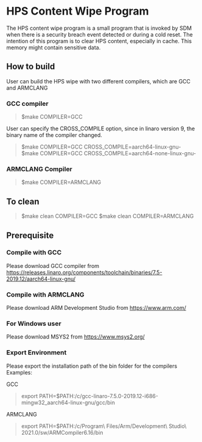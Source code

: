 # HPS Content Wipe Program

The HPS content wipe program is a small program that is invoked by SDM when there is a security breach event detected or during a cold reset. The intention of this program is to clear HPS content, especially in cache. This memory might contain sensitive data.

## How to build
User can build the HPS wipe with two different compilers, which are GCC and ARMCLANG

### GCC compiler 
> $make COMPILER=GCC 

User can specify the CROSS_COMPILE option, since in linaro version 9, the binary name of the compiler changed.
> $make COMPILER=GCC  CROSS_COMPILE=aarch64-linux-gnu-
> $make COMPILER=GCC  CROSS_COMPILE=aarch64-none-linux-gnu-

### ARMCLANG Compiler
> $make COMPILER=ARMCLANG

## To clean
> $make clean COMPILER=GCC
> $make clean COMPILER=ARMCLANG


## Prerequisite
### Compile with GCC
Please download GCC compiler from
https://releases.linaro.org/components/toolchain/binaries/7.5-2019.12/aarch64-linux-gnu/

### Compile with ARMCLANG
Please download ARM Development Studio from
https://www.arm.com/

### For Windows user
Please download MSYS2 from
https://www.msys2.org/

### Export Environment
Please export the installation path of the bin folder for the compilers
Examples:

GCC
> export PATH=$PATH:/c/gcc-linaro-7.5.0-2019.12-i686-mingw32_aarch64-linux-gnu/gcc/bin

ARMCLANG
> export PATH=$PATH:/c/Program\ Files/Arm/Development\ Studio\ 2021.0/sw/ARMCompiler6.16/bin
